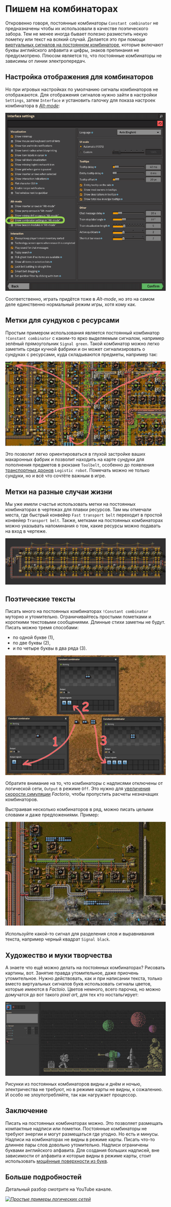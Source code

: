 # Пишем на комбинаторах

Откровенно говоря, постоянные комбинаторы `Constant combinator` не предназначены чтобы их использовали в качестве поэтического забора. Тем не менее иногда бывает полезно разместить некую пометку или текст на всякий случай. Делается это при помощи [виртуальных сигналов на постоянном комбинаторе](https://wiki.factorio.com/Circuit_network#Virtual_signals), которые включают буквы английского алфавита и цифры, знаков препинания не предусмотрено. Плюсом является то, что постоянные комбинаторы не зависимы от линии электропередач.

## Настройка отображения для комбинаторов

Но при игровых настройках по умолчанию сигналы комбинаторов не отображаются. Для отображения сигналов нужно зайти в настройки `Settings`, затем `Interface` и установить галочку для показа настроек комбинатора в [*Alt-mode*](https://wiki.factorio.com/Shortcut_bar):

![Настройки для комбинаторов](./images/Writing.01.png)

Соответственно, играть придётся тоже в *Alt-mode*, но это на самом деле единственно нормальный режим игры, хотя кому как.

## Метки для сундуков с ресурсами

Простым примером использования является постоянный комбинатор `!Constant combinator` с каким-то ярко выделяемым сигналом, например зелёный прямоугольник `Signal green`. Такой комбинатор можно легко заметить среди кучной фабрики и он может сигнализировать о сундуках с ресурсами, куда складываются предметы, например так:

![Указатель на сундуки](./images/Writing.02.jpg)

Это позволит легко ориентироваться в глухой застройке ваших макаронных фабрик и позволит находить на карте сундуки для пополнения предметов в рюкзаке `Toolbelt`, особенно до появления [транспортных дронов](https://wiki.factorio.com/Logistic_robotics_(research)) `Logistic robot`. Помечать можно не только сундуки, но и всё что сочтёте важным в игре.

## Метки на разные случаи жизни

Мы уже имели счастье использовать метки на постоянных комбинаторах в чертежах для плавки ресурсов. Там мы отмечали места, где быстрый конвейер `Fast transport belt` переходит в простой конвейер `Transport belt`. Также, метками на постоянных комбинаторах можно указывать напоминания о том, какие ресурсы можно подавать на вход в чертеже.

![Метки на постоянных комбинаторах](../_images/RawResourcesProcessing/RawProcessing.03.png)

## Поэтические тексты

Писать много на постоянных комбинаторах `!Constant combinator` муторно и утомительно. Ограничивайтесь простыми пометками и короткими текстовыми сообщениями. Длинные стихи заметны не будут. Писать можно тремя способами:

* по одной букве (1),
* по две буквы (2),
* и по четыре буквы в два ряда (3).

![Надписи на комбинаторах](./images/Writing.03.jpg)

Обратите внимание на то, что комбинаторы с надписями отключены от логической сети, `Output` в режиме `Off`. Это нужно для [увеличения скорости симуляции](../Additionals/FPSandUPS.md) *Factorio*, чтобы пропустить расчеты незначащих комбинаторов.

Выстраивая несколько комбинаторов в ряд, можно писать целыми словами и даже предложениями. Пример:

![Надписи на комбинаторах](./images/Writing.04.jpg)

Используйте какой-то сигнал для разделения слов и выравнивания текста, например черный квадрат `Signal black`.

## Художество и муки творчества

А знаете что ещё можно делать на постоянных комбинаторах? Рисовать картины, вот. Занятие правда утомительное, даже приочень утомительное. Нужно действовать, как и при написании текста, только вместо виртуальных сигналов букв использовать сигналы цветов, которые имеются в *Factoio*. Цветов немного, всего парочка, но можно домучатся до вот такого *pixel art*, для тех кто ностальгирует:

![Рисунки на комбинаторах](./images/Writing.05.jpg)

Рисунки из постоянных комбинаторов видны и днём и ночью, электричества не требуют, но в режиме карты не видны, к сожалению. И особо не злоупотребляйте, так как нагружает процессор.

## Заключение

Писать на постоянных комбинаторах можно. Это позволяет размещать компактные надписи или пометки. Постоянные комбинаторы не требуют энергии и могут размещаться где угодно. Но есть и минусы. Надписи на комбинаторах не видны в режиме карты. Писать что-то длиннее пары слов довольно утомительно. Надписи ограничены буквами английского алфавита. Для создания больших надписей, вне зависимости от алфавита и которые видны в режиме карты, стоит использовать [мощённые поверхности из букв](../Additionals/Labelling.md).

## Больше подробностей

Детальный разбор смотрите на YouTube канале.

[*![Простые примеры логических сетей](http://img.youtube.com/vi/vixfnONzSgU/0.jpg)*](http://www.youtube.com/watch?v=vixfnONzSgU&t=1082)

